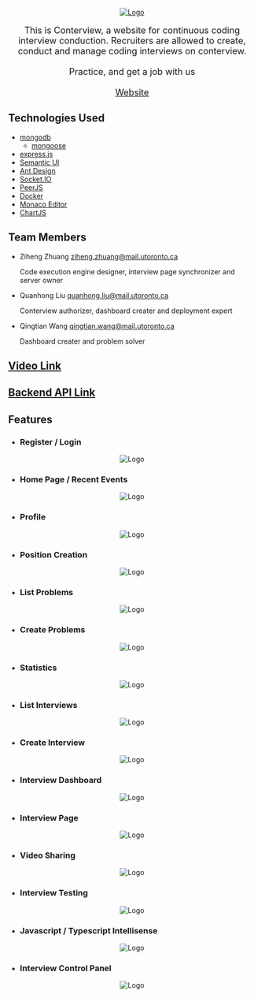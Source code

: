 <p align="center">
  <a href="https://github.com/tiafs/conterview">
    <img src="frontend/src/static/images/logo-dashboard.png" alt="Logo">
  </a>

  <p align="center" style="font-size: 18px">
    This is Conterview, a website for continuous coding interview conduction. Recruiters are allowed to create, conduct and manage coding interviews on conterview.
    <br/>
    <br/>
    Practice, and get a job with us
    <br/>
    <br/>
    <a href="https://www.conterview.com/">Website</a>
  </p>

</p>

## Technologies Used

+ [mongodb](https://www.mongodb.com/)
  + [mongoose](https://mongoosejs.com/)
+ [express.js](https://expressjs.com/)
+ [Semantic UI](https://semantic-ui.com/)
+ [Ant Design](https://ant.design/)
+ [Socket.IO](https://socket.io/)
+ [PeerJS](https://peerjs.com/)
+ [Docker](https://www.docker.com/)
+ [Monaco Editor](https://microsoft.github.io/monaco-editor/)
+ [ChartJS](https://www.chartjs.org/)

## Team Members
+ Ziheng Zhuang ziheng.zhuang@mail.utoronto.ca

  Code execution engine designer, interview page synchronizer and server owner

+ Quanhong Liu quanhong.liu@mail.utoronto.ca

  Conterview authorizer, dashboard creater and deployment expert

+ Qingtian Wang qingtian.wang@mail.utoronto.ca

  Dashboard creater and problem solver


## [Video Link](https://www.youtube.com/watch?v=2RTqSSH7_k4)

## [Backend API Link](Backend-API.md)

## Features

- ### Register / Login

<p align="center">
  <img src="images/register.png" alt="Logo">
</p>

- ### Home Page / Recent Events

<p align="center">
  <img src="images/home.png" alt="Logo">
</p>

- ### Profile

<p align="center">
  <img src="images/profile.png" alt="Logo">
</p>

- ### Position Creation

<p align="center">
  <img src="images/position-create.png" alt="Logo">
</p>

- ### List Problems

<p align="center">
  <img src="images/problem.png" alt="Logo">
</p>

- ### Create Problems

<p align="center">
  <img src="images/problem-create.png" alt="Logo">
</p>

- ### Statistics

<p align="center">
  <img src="images/statistics.png" alt="Logo">
</p>

- ### List Interviews

<p align="center">
  <img src="images/interview.png" alt="Logo">
</p>

- ### Create Interview

<p align="center">
  <img src="images/interview-create.png" alt="Logo">
</p>

- ### Interview Dashboard

<p align="center">
  <img src="images/interview-dashboard.png" alt="Logo">
</p>

- ### Interview Page

<p align="center">
  <img src="images/interview-page.png" alt="Logo">
</p>

- ### Video Sharing

<p align="center">
  <img src="images/interview-video.png" alt="Logo">
</p>

- ### Interview Testing

<p align="center">
  <img src="images/interview-testing.png" alt="Logo">
</p>

- ### Javascript / Typescript Intellisense

<p align="center">
  <img src="images/javascript-intellisense.png" alt="Logo">
</p>

- ### Interview Control Panel

<p align="center">
  <img src="images/interview-control.png" alt="Logo">
</p>
